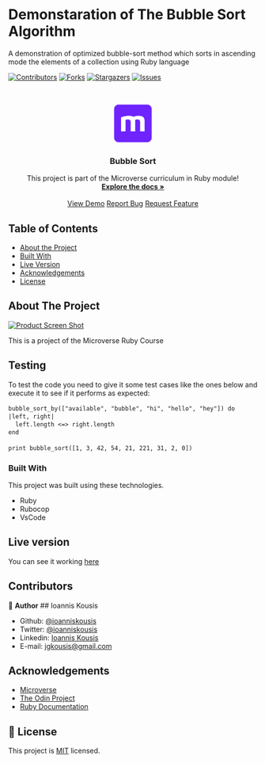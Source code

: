 # Demonstaration of The Bubble Sort Algorithm 
A demonstration of optimized bubble-sort method which sorts in ascending mode the elements of a collection using Ruby language
<!--
*** Thanks for checking out this README Template. If you have a suggestion that would
*** make this better, please fork the repo and create a pull request or simply open
*** an issue with the tag "enhancement".
*** Thanks again! Now go create something AMAZING! :D
-->

<!-- PROJECT SHIELDS -->
<!--
*** I'm using markdown "reference style" links for readability.
*** Reference links are enclosed in brackets [ ] instead of parentheses ( ).
*** See the bottom of this document for the declaration of the reference variables
*** for contributors-url, forks-url, etc. This is an optional, concise syntax you may use.
*** https://www.markdownguide.org/basic-syntax/#reference-style-links
-->
[![Contributors][contributors-shield]][contributors-url]
[![Forks][forks-shield]][forks-url]
[![Stargazers][stars-shield]][stars-url]
[![Issues][issues-shield]][issues-url]

<!-- PROJECT LOGO -->
<br />
<p align="center">
  <a href="https://github.com/ioanniskousis/bubble_sort">
    <img src="images/microverse.png" alt="Microverse Logo" width="80" height="80">
  </a>
  
  <h3 align="center">Bubble Sort</h3>
  
  <p align="center">
    This project is part of the Microverse curriculum in Ruby module!
    <br />
    <a href="https://github.com/ioanniskousis/bubble_sort"><strong>Explore the docs »</strong></a>
    <br />
    <br />
    <a href="https://repl.it/@ioanniskousis/bubble_sort">View Demo</a>
    <a href="https://github.com/ioanniskousis/bubble_sort/issues">Report Bug</a>
    <a href="https://github.com/ioanniskousis/bubble_sort/issues">Request Feature</a>
  </p>
</p>

<!-- TABLE OF CONTENTS -->
## Table of Contents

- [About the Project](#about-the-project)
- [Built With](#built-with)
- [Live Version](#live-version)
- [Acknowledgements](#acknowledgements)
- [License](#license)

<!-- ABOUT THE PROJECT -->
## About The Project

[![Product Screen Shot][product-screenshot]](https://repl.it/@ioanniskousis/bubble_sort)

This is a project of the Microverse Ruby Course

<!-- ABOUT THE PROJECT -->
## Testing

To test the code you need to give it some test cases like the ones below and execute it to see if it performs as expected:

```
bubble_sort_by(["available", "bubble", "hi", "hello", "hey"]) do |left, right|
  left.length <=> right.length
end

print bubble_sort([1, 3, 42, 54, 21, 221, 31, 2, 0])

```

### Built With
This project was built using these technologies.
- Ruby
- Rubocop
- VsCode

<!-- LIVE VERSION -->
## Live version

You can see it working [here]()

<!-- CONTACT -->
## Contributors

:bust_in_silhouette: **Author**
​## Ioannis Kousis

- Github: [@ioanniskousis](https://github.com/ioanniskousis)
- Twitter: [@ioanniskousis](https://twitter.com/ioanniskousis)
- Linkedin: [Ioannis Kousis](https://www.linkedin.com/in/ioannis-kousis-9a5051b4/)
- E-mail: jgkousis@gmail.com


<!-- ACKNOWLEDGEMENTS -->
## Acknowledgements
- [Microverse](https://www.microverse.org/)
- [The Odin Project](https://www.theodinproject.com/)
- [Ruby Documentation](https://www.ruby-lang.org/en/documentation/)

<!-- MARKDOWN LINKS & IMAGES -->
<!-- https://www.markdownguide.org/basic-syntax/#reference-style-links -->
[contributors-shield]: https://img.shields.io/github/contributors/ioanniskousis/bubble_sort.svg?style=flat-square
[contributors-url]: https://github.com/ioanniskousis/bubble_sort/graphs/contributors
[forks-shield]: https://img.shields.io/github/forks/ioanniskousis/bubble_sort.svg?style=flat-square
[forks-url]: https://github.com/ioanniskousis/bubble_sort/network/members
[stars-shield]: https://img.shields.io/github/stars/ioanniskousis/bubble_sort.svg?style=flat-square
[stars-url]: https://github.com/ioanniskousis/bubble_sort/stargazers
[issues-shield]: https://img.shields.io/github/issues/ioanniskousis/bubble_sort.svg?style=flat-square
[issues-url]: https://github.com/ioanniskousis/bubble_sort/issues
[product-screenshot]: images/bubble_sort.jpg

## 📝 License

This project is [MIT](https://opensource.org/licenses/MIT) licensed.
